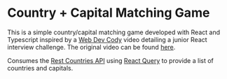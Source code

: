 # **Country + Capital Matching Game**

This is a simple country/capital matching game developed with React and Typescript inspired by a [Web Dev Cody](https://www.youtube.com/@WebDevCody) video detailing a junior React interview challenge. The original video can be found [here](https://www.youtube.com/watch?v=XTgB4esy1is).

Consumes the [Rest Countries API](https://restcountries.com/#rest-countries) using [React Query](https://tanstack.com/query/v3/) to provide a list of countries and capitals.
